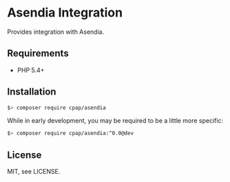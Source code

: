Asendia Integration
===================

Provides integration with Asendia.


Requirements
------------

 * PHP 5.4+


Installation
------------

```bash
$> composer require cpap/asendia
```

While in early development, you may be required to be a little more specific:

```bash
$> composer require cpap/asendia:^0.0@dev
```


License
-------

MIT, see LICENSE.
